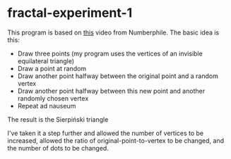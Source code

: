 # fractal-experiment-1

This program is based on [this](https://www.youtube.com/watch?v=kbKtFN71Lfs) video
from Numberphile. The basic idea is this:

* Draw three points (my program uses the vertices of an invisible equilateral triangle)
* Draw a point at random
* Draw another point halfway between the original point and a random vertex
* Draw another point halfway between this new point and another randomly chosen vertex
* Repeat ad nauseum

The result is the Sierpiński triangle

I've taken it a step further and allowed the number of vertices to be increased,
allowed the ratio of original-point-to-vertex to be changed, and the number of dots
to be changed.
